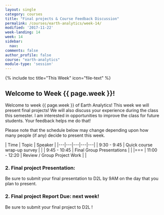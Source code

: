 ```yaml
---
layout: single
category: courses
title: "Final projects & Course Feedback Discussion"
permalink: /courses/earth-analytics/week-14/
modified: '2017-11-22'
week-landing: 14
week: 14
sidebar:
  nav:
comments: false
author_profile: false
course: "earth-analytics"
module-type: 'session'
---
```



{% include toc title="This Week" icon="file-text" %}

<div class="notice--info" markdown="1">

## <i class="fa fa-ship" aria-hidden="true"></i> Welcome to Week {{ page.week }}!

Welcome to week {{ page.week }} of Earth Analytics! This week we will present
final projects! We will also discuss your experience during the class this semester.
I am interested in opportunities to improve the class for future students.
Your feedback helps me do that!

</div>

Please note that the schedule below may change depending upon how many people (if any)
decide to present this week.

|  Time | Topic   | Speaker   |
|---|---|---|---|---|
| 9:30 - 9:45  | Quick course wrap-up survey   |   |
| 9:45 - 10:45  | Final Group Presentations |   |
|===
| 11:00 - 12:20  | Review / Group Project Work |   |


### 2. Final project Presentation:

Be sure to submit your final presentation to D2L by 9AM on the day that you
plan to present.

### 2. Final project Report Due: next week!

Be sure to submit your final project to D2L !
